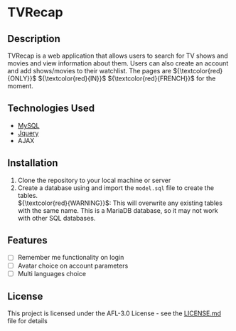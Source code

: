 # TVRecap

## Description
TVRecap is a web application that allows users to search for TV shows and movies and view information about them. Users can also create an account and add shows/movies to their watchlist. The pages are ${\textcolor{red}{ONLY}}$ ${\textcolor{red}{IN}}$ ${\textcolor{red}{FRENCH}}$ for the moment.

## Technologies Used
- [MySQL](https://www.mysql.com/)
- [Jquery](https://jquery.com/)
- AJAX

## Installation
1. Clone the repository to your local machine or server
2. Create a database using and import the `model.sql` file to create the tables.<br>
${\textcolor{red}{WARNING}}$: This will overwrite any existing tables with the same name. This is a MariaDB database, so it may not work with other SQL databases.

## Features
- [ ] Remember me functionality on login
- [ ] Avatar choice on account parameters
- [ ] Multi languages choice

## License
This project is licensed under the AFL-3.0 License - see the [LICENSE.md](LICENSE.md) file for details
